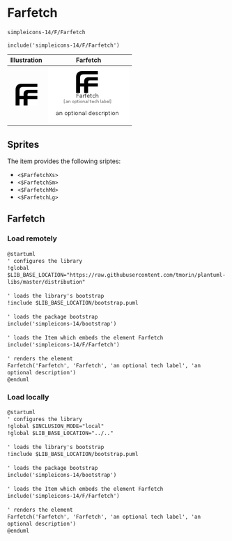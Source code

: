 # Farfetch


```text
simpleicons-14/F/Farfetch
```

```text
include('simpleicons-14/F/Farfetch')
```



| Illustration | Farfetch |
| :---: | :---: |
| ![illustration for Illustration](../../simpleicons-14/F/Farfetch.png) | ![illustration for Farfetch](../../simpleicons-14/F/Farfetch.Local.png) |



## Sprites
The item provides the following sriptes:

- `<$FarfetchXs>`
- `<$FarfetchSm>`
- `<$FarfetchMd>`
- `<$FarfetchLg>`





## Farfetch

### Load remotely
```plantuml
@startuml
' configures the library
!global $LIB_BASE_LOCATION="https://raw.githubusercontent.com/tmorin/plantuml-libs/master/distribution"

' loads the library's bootstrap
!include $LIB_BASE_LOCATION/bootstrap.puml

' loads the package bootstrap
include('simpleicons-14/bootstrap')

' loads the Item which embeds the element Farfetch
include('simpleicons-14/F/Farfetch')

' renders the element
Farfetch('Farfetch', 'Farfetch', 'an optional tech label', 'an optional description')
@enduml
```

### Load locally
```plantuml
@startuml
' configures the library
!global $INCLUSION_MODE="local"
!global $LIB_BASE_LOCATION="../.."

' loads the library's bootstrap
!include $LIB_BASE_LOCATION/bootstrap.puml

' loads the package bootstrap
include('simpleicons-14/bootstrap')

' loads the Item which embeds the element Farfetch
include('simpleicons-14/F/Farfetch')

' renders the element
Farfetch('Farfetch', 'Farfetch', 'an optional tech label', 'an optional description')
@enduml
```

